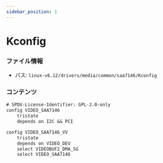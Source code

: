 ```yaml
---
sidebar_position: 1
---
```

# Kconfig

### ファイル情報

- パス: `linux-v6.12/drivers/media/common/saa7146/Kconfig`

### コンテンツ

```txt
# SPDX-License-Identifier: GPL-2.0-only
config VIDEO_SAA7146
	tristate
	depends on I2C && PCI

config VIDEO_SAA7146_VV
	tristate
	depends on VIDEO_DEV
	select VIDEOBUF2_DMA_SG
	select VIDEO_SAA7146

```
